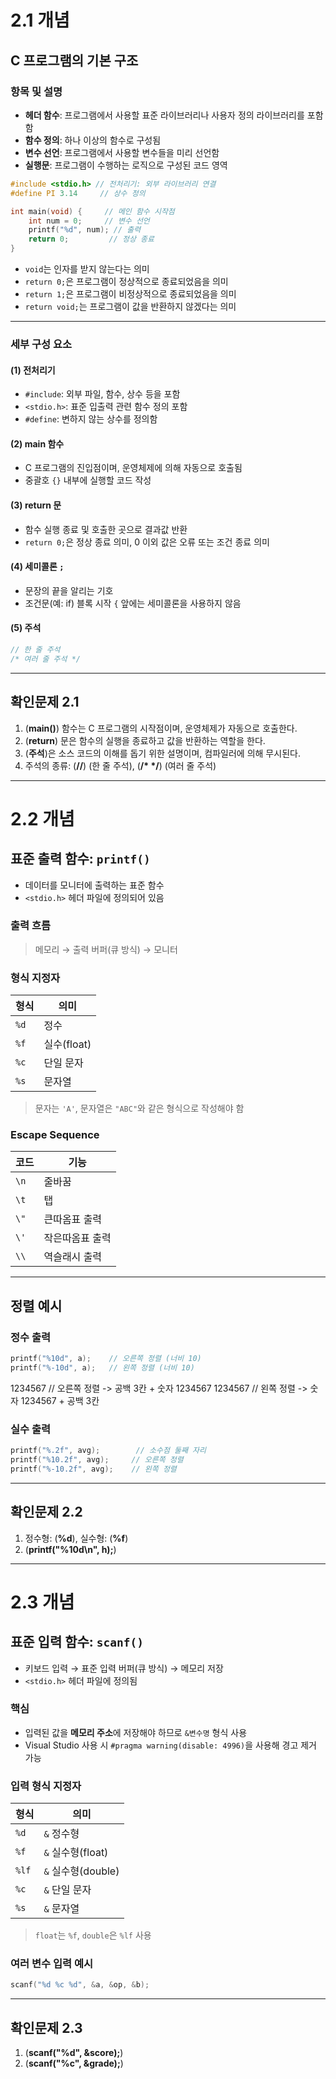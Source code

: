 # 2.1 개념

## C 프로그램의 기본 구조

### 항목 및 설명

* **헤더 함수**: 프로그램에서 사용할 표준 라이브러리나 사용자 정의 라이브러리를 포함함
* **함수 정의**: 하나 이상의 함수로 구성됨
* **변수 선언**: 프로그램에서 사용할 변수들을 미리 선언함
* **실행문**: 프로그램이 수행하는 로직으로 구성된 코드 영역

```c
#include <stdio.h> // 전처리기: 외부 라이브러리 연결
#define PI 3.14     // 상수 정의

int main(void) {     // 메인 함수 시작점
    int num = 0;     // 변수 선언
    printf("%d", num); // 출력
    return 0;         // 정상 종료
}
```

* `void`는 인자를 받지 않는다는 의미
* `return 0;`은 프로그램이 정상적으로 종료되었음을 의미
* `return 1;`은 프로그램이 비정상적으로 종료되었음을 의미
* `return void;`는 프로그램이 값을 반환하지 않겠다는 의미
---

### 세부 구성 요소

#### (1) 전처리기

* `#include`: 외부 파일, 함수, 상수 등을 포함
* `<stdio.h>`: 표준 입출력 관련 함수 정의 포함
* `#define`: 변하지 않는 상수를 정의함

#### (2) main 함수

* C 프로그램의 진입점이며, 운영체제에 의해 자동으로 호출됨
* 중괄호 `{}` 내부에 실행할 코드 작성

#### (3) return 문

* 함수 실행 종료 및 호출한 곳으로 결과값 반환
* `return 0;`은 정상 종료 의미, 0 이외 값은 오류 또는 조건 종료 의미

#### (4) 세미콜론 `;`

* 문장의 끝을 알리는 기호
* 조건문(예: if) 블록 시작 `{` 앞에는 세미콜론을 사용하지 않음

#### (5) 주석

```c
// 한 줄 주석
/* 여러 줄 주석 */
```

---

## 확인문제 2.1

1. (**main()**) 함수는 C 프로그램의 시작점이며, 운영체제가 자동으로 호출한다.
2. (**return**) 문은 함수의 실행을 종료하고 값을 반환하는 역할을 한다.
3. (**주석**)은 소스 코드의 이해를 돕기 위한 설명이며, 컴파일러에 의해 무시된다.
4. 주석의 종류: (**//**) (한 줄 주석), (**/* */**) (여러 줄 주석)

---

# 2.2 개념

## 표준 출력 함수: `printf()`

* 데이터를 모니터에 출력하는 표준 함수
* `<stdio.h>` 헤더 파일에 정의되어 있음

### 출력 흐름

> 메모리 → 출력 버퍼(큐 방식) → 모니터

### 형식 지정자

| 형식   | 의미        |
| ---- | --------- |
| `%d` | 정수        |
| `%f` | 실수(float) |
| `%c` | 단일 문자     |
| `%s` | 문자열       |

> 문자는 `'A'`, 문자열은 `"ABC"`와 같은 형식으로 작성해야 함

### Escape Sequence

| 코드   | 기능       |
| ---- | -------- |
| `\n` | 줄바꿈      |
| `\t` | 탭        |
| `\"` | 큰따옴표 출력  |
| `\'` | 작은따옴표 출력 |
| `\\` | 역슬래시 출력  |

---

## 정렬 예시

### 정수 출력

```c
printf("%10d", a);    // 오른쪽 정렬 (너비 10)
printf("%-10d", a);   // 왼쪽 정렬 (너비 10)
```

   1234567   // 오른쪽 정렬 -> 공백 3칸 + 숫자 1234567
1234567     // 왼쪽 정렬 -> 숫자 1234567 + 공백 3칸

### 실수 출력

```c
printf("%.2f", avg);        // 소수점 둘째 자리
printf("%10.2f", avg);     // 오른쪽 정렬
printf("%-10.2f", avg);    // 왼쪽 정렬
```

---

## 확인문제 2.2

1. 정수형: (**%d**), 실수형: (**%f**)
2. (**printf("%10d\n", h);**)

---

# 2.3 개념

## 표준 입력 함수: `scanf()`

* 키보드 입력 → 표준 입력 버퍼(큐 방식) → 메모리 저장
* `<stdio.h>` 헤더 파일에 정의됨

### 핵심

* 입력된 값을 **메모리 주소**에 저장해야 하므로 `&변수명` 형식 사용
* Visual Studio 사용 시 `#pragma warning(disable: 4996)`을 사용해 경고 제거 가능

### 입력 형식 지정자

| 형식    | 의미              |
| ----- | --------------- |
| `%d`  | `&` 정수형         |
| `%f`  | `&` 실수형(float)  |
| `%lf` | `&` 실수형(double) |
| `%c`  | `&` 단일 문자       |
| `%s`  | `&` 문자열         |

> `float`는 `%f`, `double`은 `%lf` 사용

### 여러 변수 입력 예시

```c
scanf("%d %c %d", &a, &op, &b);
```

---

## 확인문제 2.3

1. (**scanf("%d", &score);**)
2. (**scanf("%c", &grade);**)
